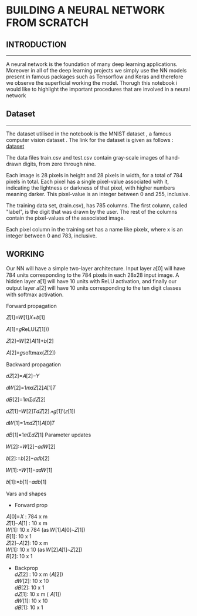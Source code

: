 # BUILDING A NEURAL NETWORK FROM SCRATCH

## INTRODUCTION
--------

A neural network is the foundation of many deep learning applications. Moreover in all of the deep learning projects we simply use the NN models present in famous packages such as Tensorflow and Keras and therefore we observe the superficial working the model. Thorugh this notebook i would like to highlight the important procedures that are involved in a neural network

## Dataset
---------
The dataset utilised in the notebook is the MNIST dataset , a famous computer vision dataset . The link for the dataset is given as follows : [dataset](https://www.kaggle.com/competitions/digit-recognizer/data)

The data files train.csv and test.csv contain gray-scale images of hand-drawn digits, from zero through nine.

Each image is 28 pixels in height and 28 pixels in width, for a total of 784 pixels in total. Each pixel has a single pixel-value associated with it, indicating the lightness or darkness of that pixel, with higher numbers meaning darker. This pixel-value is an integer between 0 and 255, inclusive.

The training data set, (train.csv), has 785 columns. The first column, called "label", is the digit that was drawn by the user. The rest of the columns contain the pixel-values of the associated image.

Each pixel column in the training set has a name like pixelx, where x is an integer between 0 and 783, inclusive.

## WORKING 

Our NN will have a simple two-layer architecture. Input layer  𝑎[0]
  will have 784 units corresponding to the 784 pixels in each 28x28 input image. A hidden layer  𝑎[1]
  will have 10 units with ReLU activation, and finally our output layer  𝑎[2]
  will have 10 units corresponding to the ten digit classes with softmax activation.

Forward propagation

𝑍[1]=𝑊[1]𝑋+𝑏[1]
 
𝐴[1]=𝑔ReLU(𝑍[1]))
 
𝑍[2]=𝑊[2]𝐴[1]+𝑏[2]
 
𝐴[2]=𝑔softmax(𝑍[2])
 
Backward propagation

𝑑𝑍[2]=𝐴[2]−𝑌
 
𝑑𝑊[2]=1𝑚𝑑𝑍[2]𝐴[1]𝑇
 
𝑑𝐵[2]=1𝑚Σ𝑑𝑍[2]
 
𝑑𝑍[1]=𝑊[2]𝑇𝑑𝑍[2].∗𝑔[1]′(𝑧[1])
 
𝑑𝑊[1]=1𝑚𝑑𝑍[1]𝐴[0]𝑇
 
𝑑𝐵[1]=1𝑚Σ𝑑𝑍[1]
Parameter updates

𝑊[2]:=𝑊[2]−𝛼𝑑𝑊[2]
 
𝑏[2]:=𝑏[2]−𝛼𝑑𝑏[2]
 
𝑊[1]:=𝑊[1]−𝛼𝑑𝑊[1]
 
𝑏[1]:=𝑏[1]−𝛼𝑑𝑏[1]
 
Vars and shapes

* Forward prop

𝐴[0]=𝑋 : 784 x m </br>
𝑍[1]∼𝐴[1] : 10 x m</br>
𝑊[1]: 10 x 784 (as  𝑊[1]𝐴[0]∼𝑍[1])</br>
𝐵[1]: 10 x 1</br>
𝑍[2]∼𝐴[2]: 10 x m</br>
𝑊[1]: 10 x 10 (as  𝑊[2]𝐴[1]∼𝑍[2])</br>
𝐵[2]: 10 x 1</br>

* Backprop</br>
𝑑𝑍[2] : 10 x m (𝐴[2])</br>
𝑑𝑊[2]: 10 x 10</br>
𝑑𝐵[2]: 10 x 1</br>
𝑑𝑍[1]: 10 x m (  𝐴[1])</br>
𝑑𝑊[1]: 10 x 10</br>
𝑑𝐵[1]: 10 x 1
